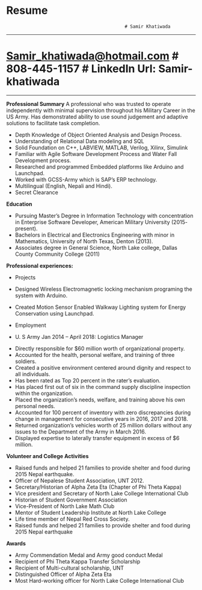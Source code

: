 # Resume  

                                                # Samir Khatiwada
*******************************************************************************************************************************
                                  
# Samir_khatiwada@hotmail.com        # 808-445-1157  # LinkedIn Url: Samir-khatiwada  
*******************************************************************************************************************************


**Professional Summary**
A professional who was trusted to operate independently with minimal supervision throughout his Military Career in the US Army. Has demonstrated ability to use sound judgement and adaptive solutions to facilitate task completion. 
* Depth Knowledge of Object Oriented Analysis and Design Process. 
*	Understanding of Relational Data modeling and SQL
*	Solid Foundation on C++, LABVIEW, MATLAB, Verilog, Xilinx, Simulink
*	Familiar with Agile Software Development Process and Water Fall Development process.
*	Researched and programmed Embedded platforms like Arduino and Launchpad.
*	Worked with GCSS-Army which is SAP’s ERP technology. 
*	Multilingual (English, Nepali and Hindi). 
* Secret Clearance

**Education**
*	Pursuing Master’s Degree in Information Technology with concentration in Enterprise Software Developer, American Military University (2015- present). 
*	Bachelors in Electrical and Electronics Engineering with minor in Mathematics, University of North Texas, Denton (2013). 
*	Associates degree in General Science, North Lake college, Dallas County Community College (2011)

**Professional experiences:**
 * Projects
  * Designed Wireless Electromagnetic locking mechanism programing the system with Arduino.
  * Created Motion Sensor Enabled Walkway Lighting system for Energy Conservation using Launchpad. 

* Employment
-	U. S Army Jan 2014 – April 2018: Logistics Manager
 *	Directly responsible for $60 million worth of organizational property.
 *	Accounted for the health, personal welfare, and training of three soldiers.
 *	Created a positive environment centered around dignity and respect to all individuals. 
 *	Has been rated as Top 20 percent in the rater’s evaluation.
 *	Has placed first out of six in the command supply discipline inspection within the organization.
 *	Placed the organization’s needs, welfare, and training above his own personal needs.
 *	Accounted for 100 percent of inventory with zero discrepancies during change in management for consecutive years in 2016, 2017 and 2018.
 *	Returned organization’s vehicles worth of 25 million dollars without any issues to the Department of the Army in March 2016.
 *	Displayed expertise to laterally transfer equipment in excess of $6 million.

**Volunteer and College Activities**
*	Raised funds and helped 21 families to provide shelter and food during 2015 Nepal earthquake.
*	Officer of Nepalese Student Association, UNT 2012.
*	Secretary/Historian of Alpha Zeta Eta (Chapter of Phi Theta Kappa)
* Vice president and Secretary of North Lake College International Club 
* Historian of Student Government Association 
*	Vice-President of North Lake Math Club
*	Mentor of Student Leadership Institute at North Lake College
*	Life time member of Nepal Red Cross Society.
*	Raised funds and helped 21 families to provide shelter and food during 2015 Nepal earthquake

**Awards**
* Army Commendation Medal and Army good conduct Medal
*	Recipient of Phi Theta Kappa Transfer Scholarship
* Recipient of Multi-cultural scholarship, UNT
*	Distinguished Officer of Alpha Zeta Eta
*	Most Hard-working officer for North Lake College International Club








